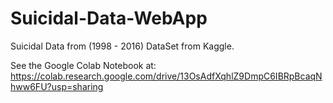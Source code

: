 # Suicidal-Data-WebApp
Suicidal Data from (1998 - 2016) DataSet from Kaggle. 

See the Google Colab Notebook at: https://colab.research.google.com/drive/13OsAdfXqhlZ9DmpC6IBRpBcaqNhww6FU?usp=sharing
